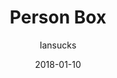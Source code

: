 ---
title: "Person Box"
subtitle: "Iansucks"
customForwardUrl: "https://www.youtube.com/watch?v=DCLMQ1Wiq74&index=229"
displayImg: "https://img.youtube.com/vi/DCLMQ1Wiq74/0.jpg"
date: "2018-01-10"
newTab: true 
---